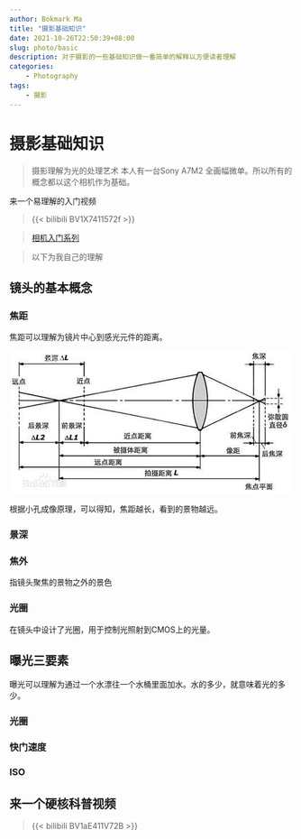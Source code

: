```yaml
---
author: Bokmark Ma
title: "摄影基础知识"
date: 2021-10-26T22:50:39+08:00
slug: photo/basic
description: 对于摄影的一些基础知识做一番简单的解释以方便读者理解
categories:
    - Photography
tags:
    - 摄影
---
```


# 摄影基础知识

> 摄影理解为光的处理艺术
> 本人有一台Sony A7M2 全画幅微单。所以所有的概念都以这个相机作为基础。

来一个易理解的入门视频
> {{< bilibili BV1X7411572f >}}

> [相机入门系列](https://space.bilibili.com/55801838/channel/seriesdetail?sid=404859)


> 以下为我自己的理解

## 镜头的基本概念


### 焦距

焦距可以理解为镜片中心到感光元件的距离。

![镜头的模版](jingtou-unsplash.jpeg) 

根据小孔成像原理，可以得知，焦距越长，看到的景物越远。

### 景深

### 焦外

指镜头聚焦的景物之外的景色

### 光圈
在镜头中设计了光圈，用于控制光照射到CMOS上的光量。


## 曝光三要素

曝光可以理解为通过一个水漂往一个水桶里面加水。水的多少，就意味着光的多少。


### 光圈



### 快门速度

### ISO



## 来一个硬核科普视频
> {{< bilibili BV1aE411V72B >}}
